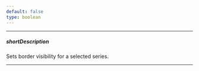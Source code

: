 ```yaml
---
default: false
type: boolean
---
```

---
##### shortDescription
Sets border visibility for a selected series.

---
